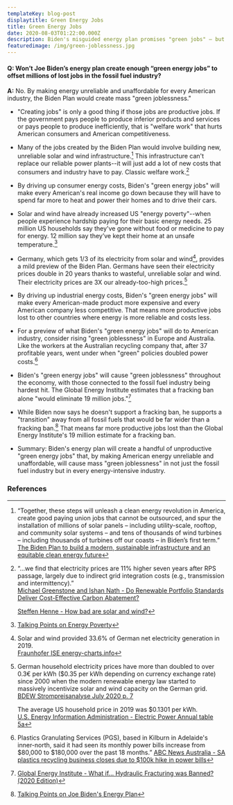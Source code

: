 ```yaml
---
templateKey: blog-post
displaytitle: Green Energy Jobs
title: Green Energy Jobs
date: 2020-08-03T01:22:00.000Z
description: Biden's misguided energy plan promises "green jobs" — but it will only result in green joblessness.
featuredimage: /img/green-joblessness.jpg
---
```


#### Q: Won’t Joe Biden’s energy plan create enough “green energy jobs” to offset millions of lost jobs in the fossil fuel industry?

**A:** No. By making energy unreliable and unaffordable for every American industry, the Biden Plan would create mass "green joblessness."

- "Creating jobs" is only a good thing if those jobs are productive jobs. If the government pays people to produce inferior products and services or pays people to produce inefficiently, that is "welfare work" that hurts American consumers and American competitiveness.

- Many of the jobs created by the Biden Plan would involve building new, unreliable solar and wind infrastructure.[^1] This infrastructure can't replace our reliable power plants--it will just add a lot of new costs that consumers and industry have to pay. Classic welfare work.[^2]

- By driving up consumer energy costs, Biden's "green energy jobs" will make every American's real income go down because they will have to spend far more to heat and power their homes and to drive their cars.

- Solar and wind have already increased US "energy poverty"--when people experience hardship paying for their basic energy needs. 25 million US households say they've gone without food or medicine to pay for energy. 12 million say they’ve kept their home at an unsafe temperature.[^3]

- Germany, which gets 1/3 of its electricity from solar and wind[^4], provides a mild preview of the Biden Plan. Germans have seen their electricity prices double in 20 years thanks to wasteful, unreliable solar and wind. Their electricity prices are 3X our already-too-high prices.[^5]

- By driving up industrial energy costs, Biden's "green energy jobs" will make every American-made product more expensive and every American company less competitive. That means more productive jobs lost to other countries where energy is more reliable and costs less.

- For a preview of what Biden's "green energy jobs" will do to American industry, consider rising "green joblessness" in Europe and Australia. Like the workers at the Australian recycling company that, after 37 profitable years, went under when "green" policies doubled power costs.[^6]

- Biden's "green energy jobs" will cause "green joblessness" throughout the economy, with those connected to the fossil fuel industry being hardest hit. The Global Energy Institute estimates that a fracking ban alone "would eliminate 19 million jobs."[^7]

- While Biden now says he doesn't support a fracking ban, he supports a "transition" away from all fossil fuels that would be far wider than a fracking ban.[^8] That means far more productive jobs lost than the Global Energy Institute's 19 million estimate for a fracking ban.

- Summary: Biden's energy plan will create a handful of unproductive "green energy jobs" that, by making American energy unreliable and unaffordable, will cause mass "green joblessness" in not just the fossil fuel industry but in every energy-intensive industry.

### References

[^1]:
    “Together, these steps will unleash a clean energy revolution in America, create good paying union jobs that cannot be outsourced, and spur the installation of millions of solar panels – including utility-scale, rooftop, and community solar systems – and tens of thousands of wind turbines – including thousands of turbines off our coasts – in Biden’s first term.”\
    [The Biden Plan to build a modern, sustainable infrastructure and an equitable clean energy future](https://joebiden.com/clean-energy/)

[^2]:
    “...we find that electricity prices are 11% higher seven years after RPS passage, largely due to indirect grid integration costs (e.g., transmission and intermittency).”\
    [Michael Greenstone and Ishan Nath - Do Renewable Portfolio Standards Deliver Cost-Effective Carbon Abatement?](https://bfi.uchicago.edu/working-paper/do-renewable-portfolio-standards-deliver-cost-effective-carbon-abatement/)

    [Steffen Henne - How bad are solar and wind?](https://youtu.be/bcdsiHT0iOo)

[^3]: [Talking Points on Energy Poverty](https://energytalkingpoints.com/energy-poverty/)
[^4]:
    Solar and wind provided 33.6% of German net electricity generation in 2019.\
    [Fraunhofer ISE energy-charts.info](https://energy-charts.info/charts/energy_pie/chart.htm?l=en&c=DE&year=2019)

[^5]:
    German household electricity prices have more than doubled to over 0.3€ per kWh (\$0.35 per kWh depending on currency exchange rate) since 2000 when the modern renewable energy law started to massively incentivize solar and wind capacity on the German grid.\
    [BDEW Strompreisanalyse July 2020 p. 7](https://www.bdew.de/service/daten-und-grafiken/bdew-strompreisanalyse/)

    The average US household price in 2019 was \$0.1301 per kWh.\
    [U.S. Energy Information Administration - Electric Power Annual table 5a](https://www.eia.gov/electricity/sales_revenue_price/pdf/table5_a.pdf)

[^6]:
    Plastics Granulating Services (PGS), based in Kilburn in Adelaide's inner-north, said it had seen its monthly power bills increase from $80,000 to $180,000 over the past 18 months.”
    [ABC News Australia - SA plastics recycling business closes due to \$100k hike in power bills](https://www.abc.net.au/news/2017-06-27/sa-recycling-business-power-bills-rise-causing-closure/8654638)

[^7]: [Global Energy Institute - What if... Hydraulic Fracturing was Banned? (2020 Edition)](https://www.globalenergyinstitute.org/what-if-hydraulic-fracturing-was-banned-2020-edition)
[^8]: [Talking Points on Joe Biden's Energy Plan](https://energytalkingpoints.com/bidens-energy-plan/)
